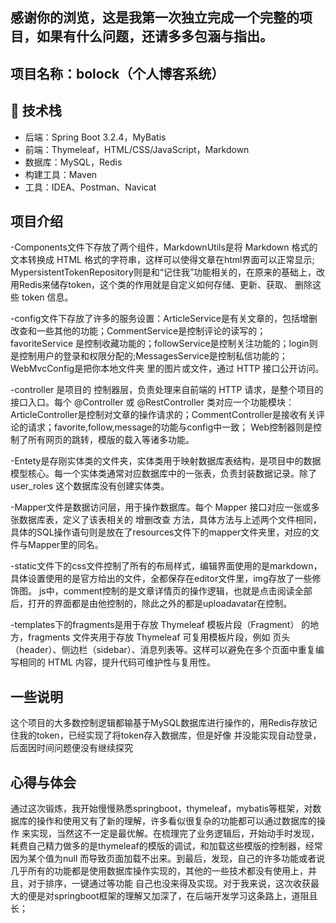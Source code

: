 ## 感谢你的浏览，这是我第一次独立完成一个完整的项目，如果有什么问题，还请多多包涵与指出。

## 项目名称：bolock（个人博客系统）

## 🔧 技术栈
- 后端：Spring Boot 3.2.4，MyBatis
- 前端：Thymeleaf，HTML/CSS/JavaScript，Markdown
- 数据库：MySQL，Redis
- 构建工具：Maven
- 工具：IDEA、Postman、Navicat

## 项目介绍
-Components文件下存放了两个组件，MarkdownUtils是将 Markdown 格式的文本转换成 HTML 格式的字符串，这样可以使得文章在html界面可以正常显示;
MypersistentTokenRepository则是和“记住我”功能相关的，在原来的基础上，改用Redis来储存token，这个类的作用就是自定义如何存储、更新、获取、 
删除这些 token 信息。

-config文件下存放了许多的服务设置：ArticleService是有关文章的，包括增删改查和一些其他的功能；CommentService是控制评论的读写的；favoriteService
是控制收藏功能的；followService是控制关注功能的；login则是控制用户的登录和权限分配的;MessagesService是控制私信功能的；WebMvcConfig是把你本地文件夹
里的图片或文件，通过 HTTP 接口公开访问。

-controller 是项目的 控制器层，负责处理来自前端的 HTTP 请求，是整个项目的接口入口。每个 @Controller 或 @RestController 类对应一个功能模块：
ArticleController是控制对文章的操作请求的；CommentController是接收有关评论的请求；favorite,follow,message的功能与config中一致；
Web控制器则是控制了所有网页的跳转，模版的载入等诸多功能。

-Entety是存刚实体类的文件夹，实体类用于映射数据库表结构，是项目中的数据模型核心。每一个实体类通常对应数据库中的一张表，负责封装数据记录。除了user_roles
这个数据库没有创建实体类。

-Mapper文件是数据访问层，用于操作数据库。每个 Mapper 接口对应一张或多张数据库表，定义了该表相关的 增删改查 方法，具体方法与上述两个文件相同，
具体的SQL操作语句则是放在了resources文件下的mapper文件夹里，对应的文件与Mapper里的同名。

-static文件下的css文件控制了所有的布局样式，编辑界面使用的是markdown，具体设置使用的是官方给出的文件，全都保存在editor文件里，img存放了一些修饰图。
js中，comment控制的是文章详情页的操作逻辑，也就是点击阅读全部后，打开的界面都是由他控制的，除此之外的都是uploadavatar在控制。

-templates下的fragments是用于存放 Thymeleaf 模板片段（Fragment） 的地方，fragments 文件夹用于存放 Thymeleaf 可复用模板片段，例如
页头（header）、侧边栏（sidebar）、消息列表等。这样可以避免在多个页面中重复编写相同的 HTML 内容，提升代码可维护性与复用性。

## 一些说明
这个项目的大多数控制逻辑都输基于MySQL数据库进行操作的，用Redis存放记住我的token，已经实现了将token存入数据库，但是好像
并没能实现自动登录，后面因时间问题便没有继续探究

## 心得与体会
通过这次锻炼，我开始慢慢熟悉springboot，thymeleaf，mybatis等框架，对数据库的操作和使用又有了新的理解，许多看似很复杂的功能都可以通过数据库的操作
来实现，当然这不一定是最优解。在梳理完了业务逻辑后，开始动手时发现，耗费自己精力做多的是thymeleaf的模版的调试，和加载这些模版的控制器，经常因为某个值为null
而导致页面加载不出来。到最后，发现，自己的许多功能或者说几乎所有的功能都是使用数据库操作实现的，其他的一些技术都没有使用上，并且，对于排序，一键通过等功能
自己也没来得及实现。对于我来说，这次收获最大的便是对springboot框架的理解又加深了，在后端开发学习这条路上，道阻且长；